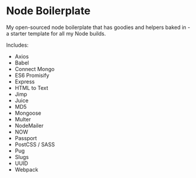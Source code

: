 # Node Boilerplate
My open-sourced node boilerplate that has goodies and helpers baked in - a starter template for all my Node builds.

Includes:
- Axios
- Babel
- Connect Mongo
- ES6 Promisify
- Express
- HTML to Text
- Jimp
- Juice
- MD5
- Mongoose
- Multer
- NodeMailer
- NOW
- Passport
- PostCSS / SASS
- Pug
- Slugs
- UUID
- Webpack

